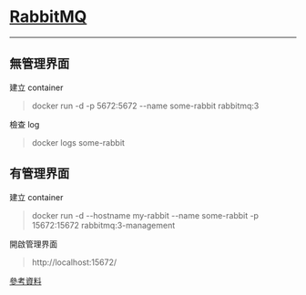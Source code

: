 # [RabbitMQ](https://hub.docker.com/_/rabbitmq)

---
## 無管理界面

建立 container

> docker run -d -p 5672:5672 --name some-rabbit rabbitmq:3

檢查 log

> docker logs some-rabbit

## 有管理界面

建立 container

> docker run -d --hostname my-rabbit --name some-rabbit -p 15672:15672 rabbitmq:3-management

開啟管理界面

> http://localhost:15672/

[參考資料](https://levelup.gitconnected.com/rabbitmq-with-docker-on-windows-in-30-minutes-172e88bb0808)